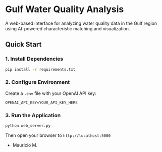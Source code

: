 # Gulf Water Quality Analysis

A web-based interface for analyzing water quality data in the Gulf region using AI-powered characteristic matching and visualization.

## Quick Start

### 1. Install Dependencies
```bash
pip install -r requirements.txt
```

### 2. Configure Environment
Create a `.env` file with your OpenAI API key:
```
OPENAI_API_KEY=YOUR_API_KEY_HERE
```

### 3. Run the Application

```bash
python web_server.py
```
Then open your browser to `http://localhost:5000`

- Mauricio M.